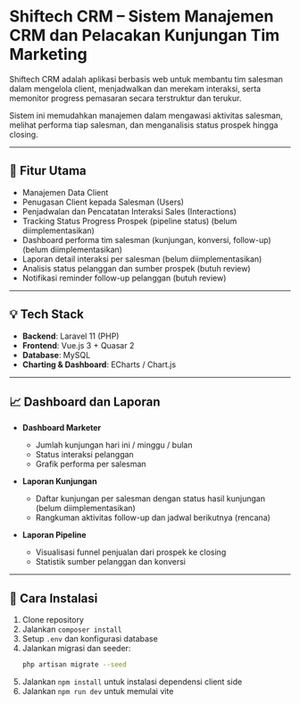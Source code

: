 # Shiftech CRM – Sistem Manajemen CRM dan Pelacakan Kunjungan Tim Marketing

Shiftech CRM adalah aplikasi berbasis web untuk membantu tim salesman dalam mengelola client, menjadwalkan dan merekam interaksi, serta memonitor progress pemasaran secara terstruktur dan terukur.

Sistem ini memudahkan manajemen dalam mengawasi aktivitas salesman, melihat performa tiap salesman, dan menganalisis status prospek hingga closing.

---

## 🚀 Fitur Utama

- Manajemen Data Client
- Penugasan Client kepada Salesman (Users)  
- Penjadwalan dan Pencatatan Interaksi Sales (Interactions)  
- Tracking Status Progress Prospek (pipeline status)  (belum diimplementasikan)
- Dashboard performa tim salesman (kunjungan, konversi, follow-up)  (belum diimplementasikan)
- Laporan detail interaksi per salesman (belum diimplementasikan)
- Analisis status pelanggan dan sumber prospek (butuh review)
- Notifikasi reminder follow-up pelanggan (butuh review)

---

## 💡 Tech Stack

- **Backend**: Laravel 11 (PHP)  
- **Frontend**: Vue.js 3 + Quasar 2
- **Database**: MySQL  
- **Charting & Dashboard**: ECharts / Chart.js  

---

## 📈 Dashboard dan Laporan

- **Dashboard Marketer**  
  - Jumlah kunjungan hari ini / minggu / bulan  
  - Status interaksi pelanggan
  - Grafik performa per salesman  

- **Laporan Kunjungan**  
  - Daftar kunjungan per salesman dengan status hasil kunjungan (belum diimplementasikan) 
  - Rangkuman aktivitas follow-up dan jadwal berikutnya (rencana)  

- **Laporan Pipeline**  
  - Visualisasi funnel penjualan dari prospek ke closing  
  - Statistik sumber pelanggan dan konversi  

---

## 🚀 Cara Instalasi

1. Clone repository  
2. Jalankan `composer install`  
3. Setup `.env` dan konfigurasi database  
4. Jalankan migrasi dan seeder:  
   ```bash
   php artisan migrate --seed
5. Jalankan `npm install` untuk instalasi dependensi client side
6. Jalankan `npm run dev` untuk memulai vite
